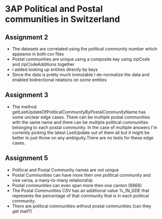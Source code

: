 # 3AP Political and Postal communities in Switzerland

## Assignment 2
- The datasets are correlated using the political community number which appeares in both csv files
- Postal communities are unique using a composite key using zipCode and zipCodeAdditions together
- I added looking up entities directly by keys
- Since the data is pretty much immutable I de-normalize the data and enabled bidirectional relations on some entities

## Assignment 3
- The method getLastUpdateOfPoliticalCommunityByPostalCommunityName has some unclear edge cases. There can be multiple postal communities with the same name and there can be multiple political communities belonging to each postal community. In the case of multiple answers I'm currently picking the latest LastUpdate out of them all but it might be better to just throw on any ambiguity.There are no tests for these edge cases.

## Assignment 5
- Political and Postal Community names are not unique
- Postal Communities can have more then one political community and vise versa, a many-to-many relationship
- Postal communities can even span more then one canton (8866)
- The Postal Communities CSV has an additional value %_IN_GDE that represents the percentage of that community that is in each political community.
- There are political communities without postal communities (can they get mail?)
